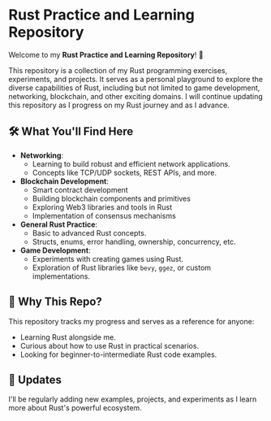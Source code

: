 # Rust Practice and Learning Repository

Welcome to my **Rust Practice and Learning Repository**! 🚀

This repository is a collection of my Rust programming exercises, experiments, and projects. It serves as a personal playground to explore the diverse capabilities of Rust, including but not limited to game development, networking, blockchain, and other exciting domains. I will continue updating this repository as I progress on my Rust journey and as I advance.

## 🛠️ What You'll Find Here


* **Networking**:
  * Learning to build robust and efficient network applications.
  * Concepts like TCP/UDP sockets, REST APIs, and more.
* **Blockchain Development**:
  * Smart contract development
  * Building blockchain components and primitives
  * Exploring Web3 libraries and tools in Rust
  * Implementation of consensus mechanisms
* **General Rust Practice**:
  * Basic to advanced Rust concepts.
  * Structs, enums, error handling, ownership, concurrency, etc.
* **Game Development**:
  * Experiments with creating games using Rust.
  * Exploration of Rust libraries like `bevy`, `ggez`, or custom implementations.

## 📝 Why This Repo?

This repository tracks my progress and serves as a reference for anyone:
* Learning Rust alongside me.
* Curious about how to use Rust in practical scenarios.
* Looking for beginner-to-intermediate Rust code examples.

## 🔄 Updates

I'll be regularly adding new examples, projects, and experiments as I learn more about Rust's powerful ecosystem.

